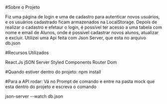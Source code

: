 #Sobre o Projeto

Fiz uma página de login e uma de cadastro para autenticar novos usuários, e os usuários cadastrado ficam armazenados na LocalStorage.
Depois de realizar o cadastro e efetaur o login, é possível ter acesso a uma tabela com nome e email de Alunos, onde é possível cadastrar novos alunos, atualizar e excluir.
Utilizei uma Api feita com Json Server, que esta no arquivo db.json
 
#Recursos Utilizados

React.Js
jSON Server
Styled Components
Router Dom

#Quando estiver dentro do projeto:
  npm install
  
  #Para a API rodar:
  Vá no Prompt de comando e entre na pasta mock que esta dentro do projeto e escreva o comando
  
  json-server --watch db.json
